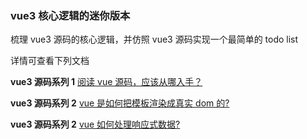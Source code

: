 ### vue3 核心逻辑的迷你版本

梳理 vue3 源码的核心逻辑，并仿照 vue3 源码实现一个最简单的 todo list

详情可查看下列文档

**vue3 源码系列 1** [阅读 vue 源码，应该从哪入手？](https://github.com/yeshaojun/v3-mini/blob/master/lesson1.md)

**vue3 源码系列 2** [vue 是如何把模板渲染成真实 dom 的?](https://github.com/yeshaojun/v3-mini/blob/master/lesson2.md)

**vue3 源码系列 2** [vue 如何处理响应式数据?](https://github.com/yeshaojun/v3-mini/blob/master/lesson3.md)
